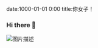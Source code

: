 date:1000-01-01 0:00
title:你女子！
### Hi there 👋
![图片描述](../../src/1.jpg)
<!--
**Kclub-FRC-9597/Kclub-FRC-9597** is a ✨ _special_ ✨ repository because its `README.md` (this file) appears on your GitHub profile.

-->



